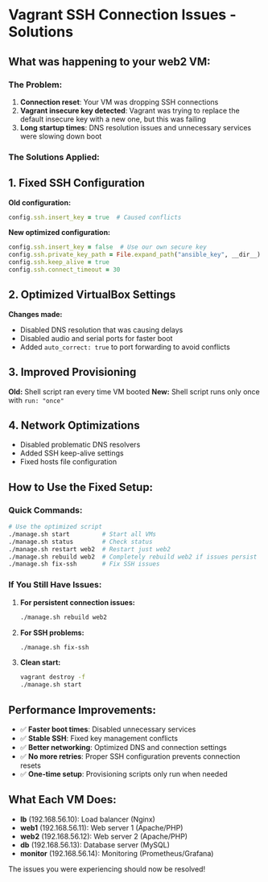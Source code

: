 # Vagrant SSH Connection Issues - Solutions

## What was happening to your web2 VM:

### The Problem:
1. **Connection reset**: Your VM was dropping SSH connections
2. **Vagrant insecure key detected**: Vagrant was trying to replace the default insecure key with a new one, but this was failing
3. **Long startup times**: DNS resolution issues and unnecessary services were slowing down boot

### The Solutions Applied:

## 1. Fixed SSH Configuration
**Old configuration:**
```ruby
config.ssh.insert_key = true  # Caused conflicts
```

**New optimized configuration:**
```ruby
config.ssh.insert_key = false  # Use our own secure key
config.ssh.private_key_path = File.expand_path("ansible_key", __dir__)
config.ssh.keep_alive = true
config.ssh.connect_timeout = 30
```

## 2. Optimized VirtualBox Settings
**Changes made:**
- Disabled DNS resolution that was causing delays
- Disabled audio and serial ports for faster boot
- Added `auto_correct: true` to port forwarding to avoid conflicts

## 3. Improved Provisioning
**Old:** Shell script ran every time VM booted
**New:** Shell script runs only once with `run: "once"`

## 4. Network Optimizations
- Disabled problematic DNS resolvers
- Added SSH keep-alive settings
- Fixed hosts file configuration

## How to Use the Fixed Setup:

### Quick Commands:
```bash
# Use the optimized script
./manage.sh start         # Start all VMs
./manage.sh status        # Check status
./manage.sh restart web2  # Restart just web2
./manage.sh rebuild web2  # Completely rebuild web2 if issues persist
./manage.sh fix-ssh       # Fix SSH issues
```

### If You Still Have Issues:

1. **For persistent connection issues:**
   ```bash
   ./manage.sh rebuild web2
   ```

2. **For SSH problems:**
   ```bash
   ./manage.sh fix-ssh
   ```

3. **Clean start:**
   ```bash
   vagrant destroy -f
   ./manage.sh start
   ```

## Performance Improvements:

- ✅ **Faster boot times**: Disabled unnecessary services
- ✅ **Stable SSH**: Fixed key management conflicts  
- ✅ **Better networking**: Optimized DNS and connection settings
- ✅ **No more retries**: Proper SSH configuration prevents connection resets
- ✅ **One-time setup**: Provisioning scripts only run when needed

## What Each VM Does:
- **lb** (192.168.56.10): Load balancer (Nginx)
- **web1** (192.168.56.11): Web server 1 (Apache/PHP)
- **web2** (192.168.56.12): Web server 2 (Apache/PHP) 
- **db** (192.168.56.13): Database server (MySQL)
- **monitor** (192.168.56.14): Monitoring (Prometheus/Grafana)

The issues you were experiencing should now be resolved!
